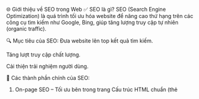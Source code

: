 🌐 Giới thiệu về SEO trong Web
✅ SEO là gì?
SEO (Search Engine Optimization) là quá trình tối ưu hóa website để nâng cao thứ hạng trên các công cụ tìm kiếm như Google, Bing, giúp tăng lượng truy cập tự nhiên (organic traffic).

🔍 Mục tiêu của SEO:
Đưa website lên top kết quả tìm kiếm.

Tăng lượt truy cập chất lượng.

Cải thiện trải nghiệm người dùng.

🧩 Các thành phần chính của SEO:
1. On-page SEO – Tối ưu bên trong trang
Cấu trúc HTML chuẩn (thẻ <title>, <h1>, mô tả meta,...)

Từ khóa phù hợp trong nội dung

URL thân thiện (ví dụ: /gioi-thieu thay vì /page?id=123)

Tối ưu hình ảnh (tên file, thẻ alt)

2. Off-page SEO – Tối ưu từ bên ngoài
Backlinks (liên kết từ website khác trỏ về)

Social sharing

Authority từ các nguồn đáng tin cậy

3. Technical SEO – Kỹ thuật
Tốc độ tải trang

Mobile-friendly (thân thiện với điện thoại)

Sơ đồ trang (sitemap.xml), robots.txt

HTTPS (bảo mật)

🛠 Một số công cụ hỗ trợ SEO:
Google Search Console – Theo dõi hiệu suất SEO

Google Analytics – Phân tích hành vi người dùng

Ahrefs, SEMrush, Ubersuggest – Phân tích từ khóa, backlink

Yoast SEO (cho WordPress) – Tối ưu nội dung

📈 Lợi ích khi làm SEO tốt:
Tăng lượng truy cập ổn định, không tốn chi phí quảng cáo.

Cải thiện độ uy tín và thương hiệu online.

Tối ưu chuyển đổi khách hàng